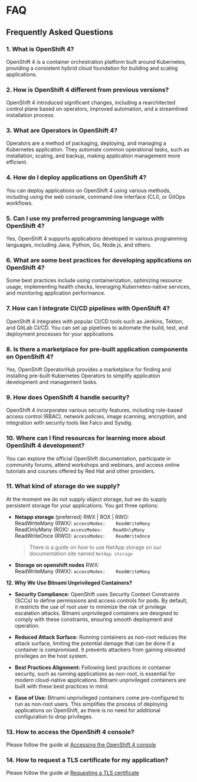 # FAQ
## Frequently Asked Questions

### **1. What is OpenShift 4?**
OpenShift 4 is a container orchestration platform built around Kubernetes, providing a consistent hybrid cloud foundation for building and scaling applications.

### **2. How is OpenShift 4 different from previous versions?**
OpenShift 4 introduced significant changes, including a rearchitected control plane based on operators, improved automation, and a streamlined installation process.

### **3. What are Operators in OpenShift 4?**
Operators are a method of packaging, deploying, and managing a Kubernetes application. They automate common operational tasks, such as installation, scaling, and backup, making application management more efficient.

### **4. How do I deploy applications on OpenShift 4?**
You can deploy applications on OpenShift 4 using various methods, including using the web console, command-line interface (CLI), or GitOps workflows.

### **5. Can I use my preferred programming language with OpenShift 4?**
Yes, OpenShift 4 supports applications developed in various programming languages, including Java, Python, Go, Node.js, and others.

### **6. What are some best practices for developing applications on OpenShift 4?**
Some best practices include using containerization, optimizing resource usage, implementing health checks, leveraging Kubernetes-native services, and monitoring application performance.

### **7. How can I integrate CI/CD pipelines with OpenShift 4?**
OpenShift 4 integrates with popular CI/CD tools such as Jenkins, Tekton, and GitLab CI/CD. You can set up pipelines to automate the build, test, and deployment processes for your applications.

### **8. Is there a marketplace for pre-built application components on OpenShift 4?**
Yes, OpenShift OperatorHub provides a marketplace for finding and installing pre-built Kubernetes Operators to simplify application development and management tasks.

### **9. How does OpenShift 4 handle security?**
OpenShift 4 incorporates various security features, including role-based access control (RBAC), network policies, image scanning, encryption, and integration with security tools like Falco and Sysdig.

### **10. Where can I find resources for learning more about OpenShift 4 development?**
You can explore the official OpenShift documentation, participate in community forums, attend workshops and webinars, and access online tutorials and courses offered by Red Hat and other providers.

### **11. What kind of storage do we supply?**
At the moment we do not supply object storage, but we do supply persistent storage for your applications.
You got three options:

- **Netapp storage** (preferred) RWX | ROX | RWO:  
   ReadWriteMany (RWX): `accessModes:    ReadWriteMany`  
   ReadOnlyMany (ROX): `accessModes:    ReadOnlyMany`  
   ReadWriteOnce (RWO): `accessModes:    ReadWriteOnce`
   > There is a guide on how to use NetApp storage on our documentation site named `NetApp storage`

- **Storage on openshift nodes** RWX:  
  ReadWriteMany (RWX): `accessModes:    ReadWriteMany`

**12. Why We Use Bitnami Unprivileged Containers?**

- **Security Compliance:**
   OpenShift uses Security Context Constraints (SCCs) to define permissions and access controls for pods. By default, it restricts the use of root user to minimize the risk of privilege escalation attacks. Bitnami unprivileged containers are designed to comply with these constraints, ensuring smooth deployment and operation.

- **Reduced Attack Surface:**
   Running containers as non-root reduces the attack surface, limiting the potential damage that can be done if a container is compromised. It prevents attackers from gaining elevated privileges on the host system.

- **Best Practices Alignment:**
   Following best practices in container security, such as running applications as non-root, is essential for modern cloud-native applications. Bitnami unprivileged containers are built with these best practices in mind.

- **Ease of Use:**
   Bitnami unprivileged containers come pre-configured to run as non-root users. This simplifies the process of deploying applications on OpenShift, as there is no need for additional configuration to drop privileges.

### **13. How to access the OpenShift 4 console?**
   Please follow the guide at [Accessing the OpenShift 4 console](content/basics/login.md)

### **14. How to request a TLS certificate for my application?**
   Please follow the guide at [Requesting a TLS certificate](content/guides/request_tls_cert.md)
